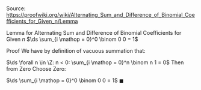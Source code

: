 # 

Source: https://proofwiki.org/wiki/Alternating_Sum_and_Difference_of_Binomial_Coefficients_for_Given_n/Lemma

Lemma for Alternating Sum and Difference of Binomial Coefficients for Given $n$
$\ds \sum_{i \mathop = 0}^0 \binom 0 0 = 1$


Proof
We have by definition of vacuous summation that:

$\ds \forall n \in \Z: n < 0: \sum_{i \mathop = 0}^n \binom n 1 = 0$
Then from Zero Choose Zero:

$\ds \sum_{i \mathop = 0}^0 \binom 0 0 = 1$
$\blacksquare$





